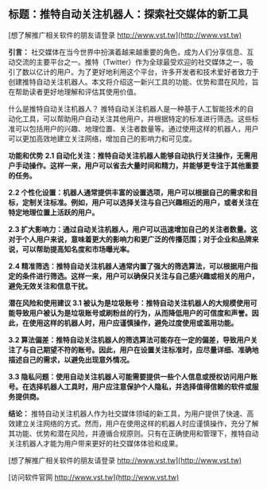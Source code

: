## **标题：推特自动关注机器人：探索社交媒体的新工具**

[想了解推广相关软件的朋友请登录 http://www.vst.tw](http://www.vst.tw)

**引言：**
社交媒体在当今世界中扮演着越来越重要的角色，成为人们分享信息、互动交流的主要平台之一。推特（Twitter）作为全球最受欢迎的社交媒体之一，吸引了数以亿计的用户。为了更好地利用这个平台，许多开发者和技术爱好者致力于创建推特自动关注机器人。本文将介绍这一新兴工具的功能、优势和潜在风险，旨在帮助读者更好地理解和评估其使用价值。

什么是推特自动关注机器人？
推特自动关注机器人是一种基于人工智能技术的自动化工具，可以帮助用户自动关注其他用户，并根据特定的标准进行筛选。这些标准可以包括用户的兴趣、地理位置、关注者数量等。通过使用这样的机器人，用户可以更加高效地建立关注网络，增加自己的影响力和可见度。

**功能和优势**
**2.1 自动化关注：推特自动关注机器人能够自动执行关注操作，无需用户手动操作。这样一来，用户可以省去大量时间和精力，并能够更专注于其他重要的任务。**

**2.2 个性化设置：机器人通常提供丰富的设置选项，用户可以根据自己的需求和目标，定制关注标准。例如，用户可以选择关注与自己兴趣相近的用户，或者关注在特定地理位置上活跃的用户。**

**2.3 扩大影响力：通过自动关注机器人，用户可以迅速增加自己的关注者数量。这对于个人用户来说，意味着更大的影响力和更广泛的传播范围；对于企业和品牌来说，可以帮助提高知名度和市场曝光率。**

**2.4 精准筛选：推特自动关注机器人通常内置了强大的筛选算法，可以根据用户指定的条件进行筛选。这样一来，用户可以确保只关注与自己感兴趣或相关的用户，避免无效关注和信息干扰。**

**潜在风险和使用建议 3.1 被认为是垃圾账号：推特自动关注机器人的大规模使用可能导致用户被认为是垃圾账号或刷粉丝的行为，从而降低用户的可信度和声誉。因此，在使用这样的机器人时，用户应谨慎操作，避免过度使用或滥用功能。**

**3.2 算法偏差：推特自动关注机器人的筛选算法可能存在一定的偏差，导致用户关注了与自己期望不符的账号。因此，用户在设置关注标准时，应尽量详细、准确地描述自己的需求，以避免出现意外情况。**

**3.3 隐私问题：使用自动关注机器人可能需要提供一些个人信息或授权访问用户账号。在选择机器人工具时，用户应注意保护个人隐私，并选择值得信赖的软件或服务提供商。**

**结论：**
推特自动关注机器人作为社交媒体领域的新工具，为用户提供了快速、高效建立关注网络的方式。然而，用户在使用这样的机器人时应谨慎操作，充分了解其功能、优势和潜在风险，并遵循合规原则。只有在正确使用和管理下，推特自动关注机器人才能为用户带来更好的社交媒体体验和成果。

[想了解推广相关软件的朋友请登录 http://www.vst.tw](http://www.vst.tw)


[访问软件官网 http://www.vst.tw](http://www.vst.tw)
